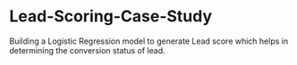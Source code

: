 # Lead-Scoring-Case-Study
Building a Logistic Regression model to generate Lead score which helps in determining the conversion status of lead.
